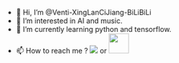 - 👋 Hi, I’m @Venti-XingLanCiJiang-BiLiBiLi
- 👀 I’m interested in AI and music.
- 🌱 I’m currently learning python and tensorflow.
- 📫 How to reach me ? <a href="https://www.bilibili.com/?spm_id_from=333.999.0.0"><img src="https://github-production-user-asset-6210df.s3.amazonaws.com/135530213/243239016-a566919a-622d-4be9-b999-2016885182ec.png" /></a>  or <a href="mailto:geeker1001@gmail.com"> <img src="https://ssl.gstatic.com/ui/v1/icons/mail/rfr/logo_gmail_lockup_default_2x_r5.png" height=40px width=auto/></a>
<!---
Venti-XingLanCiJiang-BiLiBiLi/Venti-XingLanCiJiang-BiLiBiLi is a ✨ special ✨ repository because its `README.md` (this file) appears on your GitHub profile.
You can click the Preview link to take a look at your changes.
--->
